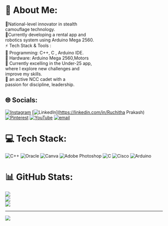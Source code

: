 # 💫 About Me:
👾National-level innovator in stealth <br>      camouflage technology.<br>👾Currently developing a rental app and<br>      robotics system using Arduino Mega 2560.<br>⚡ Tech Stack & Tools :<br>🔹 Programming: C++, C , Arduino IDE.<br>🔹 Hardware: Arduino Mega 2560,Motors<br>🎯 Currently excelling in the Under-25 app,<br> where I explore new challenges and <br>improve my skills.<br>💪 an active NCC cadet with a<br> passion for discipline, leadership.


## 🌐 Socials:
[![Instagram](https://img.shields.io/badge/Instagram-%23E4405F.svg?logo=Instagram&logoColor=white)](https://instagram.com/_ruchitha_prakashh_) [![LinkedIn](https://img.shields.io/badge/LinkedIn-%230077B5.svg?logo=linkedin&logoColor=white)](https://linkedin.com/in/Ruchitha Prakash) [![Pinterest](https://img.shields.io/badge/Pinterest-%23E60023.svg?logo=Pinterest&logoColor=white)](https://pinterest.com/Ruchitha) [![YouTube](https://img.shields.io/badge/YouTube-%23FF0000.svg?logo=YouTube&logoColor=white)](https://youtube.com/@Ruchithaprakash) [![email](https://img.shields.io/badge/Email-D14836?logo=gmail&logoColor=white)](mailto:ruchithalikhithgowda@gmail.com) 

# 💻 Tech Stack:
![C++](https://img.shields.io/badge/c++-%2300599C.svg?style=plastic&logo=c%2B%2B&logoColor=white) ![Oracle](https://img.shields.io/badge/Oracle-F80000?style=plastic&logo=oracle&logoColor=white) ![Canva](https://img.shields.io/badge/Canva-%2300C4CC.svg?style=plastic&logo=Canva&logoColor=white) ![Adobe Photoshop](https://img.shields.io/badge/adobe%20photoshop-%2331A8FF.svg?style=plastic&logo=adobe%20photoshop&logoColor=white) ![C](https://img.shields.io/badge/c-%2300599C.svg?style=plastic&logo=c&logoColor=white) ![Cisco](https://img.shields.io/badge/cisco-%23049fd9.svg?style=plastic&logo=cisco&logoColor=black) ![Arduino](https://img.shields.io/badge/-Arduino-00979D?style=plastic&logo=Arduino&logoColor=white)
# 📊 GitHub Stats:
![](https://github-readme-stats.vercel.app/api?username=ruchithak-p&theme=gruvbox_light&hide_border=false&include_all_commits=false&count_private=false)<br/>
![](https://github-readme-streak-stats.herokuapp.com/?user=ruchithak-p&theme=gruvbox_light&hide_border=false)<br/>
![](https://github-readme-stats.vercel.app/api/top-langs/?username=ruchithak-p&theme=gruvbox_light&hide_border=false&include_all_commits=false&count_private=false&layout=compact)

---
[![](https://visitcount.itsvg.in/api?id=ruchithak-p&icon=0&color=5)](https://visitcount.itsvg.in)

<!-- Proudly created with GPRM ( https://gprm.itsvg.in ) -->
